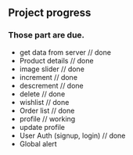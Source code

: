 ## Project progress
### Those part are due.
- get data from server // done
- Product details // done
- image slider // done
- increment // done
- descrement // done
- delete // done
- wishlist // done
- Order list // done
- profile // working
- update profile
- User Auth (signup, login) // done
- Global alert